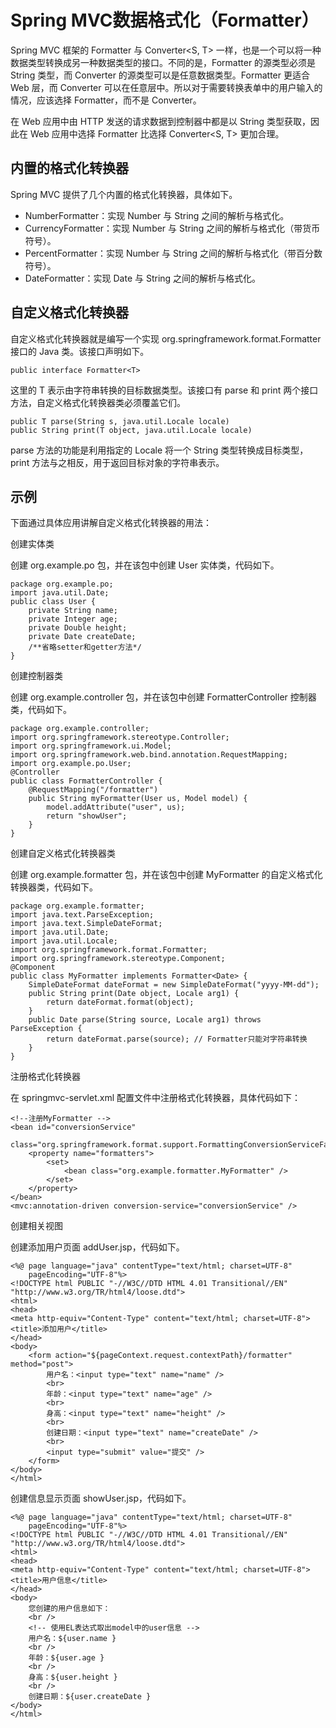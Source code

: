 # Spring MVC数据格式化（Formatter）

Spring MVC 框架的 Formatter 与 Converter<S, T> 一样，也是一个可以将一种数据类型转换成另一种数据类型的接口。不同的是，Formatter 的源类型必须是 String 类型，而 Converter 的源类型可以是任意数据类型。Formatter 更适合 Web 层，而 Converter 可以在任意层中。所以对于需要转换表单中的用户输入的情况，应该选择 Formatter，而不是 Converter。

在 Web 应用中由 HTTP 发送的请求数据到控制器中都是以 String 类型获取，因此在 Web 应用中选择 Formatter 比选择 Converter<S, T> 更加合理。

## 内置的格式化转换器

Spring MVC 提供了几个内置的格式化转换器，具体如下。

-   NumberFormatter：实现 Number 与 String 之间的解析与格式化。
-   CurrencyFormatter：实现 Number 与 String 之间的解析与格式化（带货币符号）。
-   PercentFormatter：实现 Number 与 String 之间的解析与格式化（带百分数符号）。
-   DateFormatter：实现 Date 与 String 之间的解析与格式化。

## 自定义格式化转换器

自定义格式化转换器就是编写一个实现 org.springframework.format.Formatter 接口的 Java 类。该接口声明如下。

```
public interface Formatter<T>
```

这里的 T 表示由字符串转换的目标数据类型。该接口有 parse 和 print 两个接口方法，自定义格式化转换器类必须覆盖它们。

```
public T parse(String s, java.util.Locale locale)
public String print(T object, java.util.Locale locale)
```

parse 方法的功能是利用指定的 Locale 将一个 String 类型转换成目标类型，print 方法与之相反，用于返回目标对象的字符串表示。

## 示例

下面通过具体应用讲解自定义格式化转换器的用法：

创建实体类

创建 org.example.po 包，并在该包中创建 User 实体类，代码如下。

```
package org.example.po;
import java.util.Date;
public class User {
    private String name;
    private Integer age;
    private Double height;
    private Date createDate;
    /**省略setter和getter方法*/
}
```

创建控制器类

创建 org.example.controller 包，并在该包中创建 FormatterController 控制器类，代码如下。

```
package org.example.controller;
import org.springframework.stereotype.Controller;
import org.springframework.ui.Model;
import org.springframework.web.bind.annotation.RequestMapping;
import org.example.po.User;
@Controller
public class FormatterController {
    @RequestMapping("/formatter")
    public String myFormatter(User us, Model model) {
        model.addAttribute("user", us);
        return "showUser";
    }
}
```

创建自定义格式化转换器类

创建 org.example.formatter 包，并在该包中创建 MyFormatter 的自定义格式化转换器类，代码如下。

```
package org.example.formatter;
import java.text.ParseException;
import java.text.SimpleDateFormat;
import java.util.Date;
import java.util.Locale;
import org.springframework.format.Formatter;
import org.springframework.stereotype.Component;
@Component
public class MyFormatter implements Formatter<Date> {
    SimpleDateFormat dateFormat = new SimpleDateFormat("yyyy-MM-dd");
    public String print(Date object, Locale arg1) {
        return dateFormat.format(object);
    }
    public Date parse(String source, Locale arg1) throws ParseException {
        return dateFormat.parse(source); // Formatter只能对字符串转换
    }
}
```

注册格式化转换器

在 springmvc-servlet.xml 配置文件中注册格式化转换器，具体代码如下：

```
<!--注册MyFormatter -->
<bean id="conversionService"
    class="org.springframework.format.support.FormattingConversionServiceFactoryBean">
    <property name="formatters">
        <set>
            <bean class="org.example.formatter.MyFormatter" />
        </set>
    </property>
</bean>
<mvc:annotation-driven conversion-service="conversionService" />
```

创建相关视图

创建添加用户页面 addUser.jsp，代码如下。

```
<%@ page language="java" contentType="text/html; charset=UTF-8"
    pageEncoding="UTF-8"%>
<!DOCTYPE html PUBLIC "-//W3C//DTD HTML 4.01 Transitional//EN" "http://www.w3.org/TR/html4/loose.dtd">
<html>
<head>
<meta http-equiv="Content-Type" content="text/html; charset=UTF-8">
<title>添加用户</title>
</head>
<body>
    <form action="${pageContext.request.contextPath}/formatter" method="post">
        用户名：<input type="text" name="name" />
        <br>
        年龄：<input type="text" name="age" />
        <br>
        身高：<input type="text" name="height" />
        <br>
        创建日期：<input type="text" name="createDate" />
        <br>
        <input type="submit" value="提交" />
    </form>
</body>
</html>
```

创建信息显示页面 showUser.jsp，代码如下。

```
<%@ page language="java" contentType="text/html; charset=UTF-8"
    pageEncoding="UTF-8"%>
<!DOCTYPE html PUBLIC "-//W3C//DTD HTML 4.01 Transitional//EN" "http://www.w3.org/TR/html4/loose.dtd">
<html>
<head>
<meta http-equiv="Content-Type" content="text/html; charset=UTF-8">
<title>用户信息</title>
</head>
<body>
    您创建的用户信息如下：
    <br />
    <!-- 使用EL表达式取出model中的user信息 -->
    用户名：${user.name }
    <br />
    年龄：${user.age }
    <br />
    身高：${user.height }
    <br />
    创建日期：${user.createDate }
</body>
</html>
```

